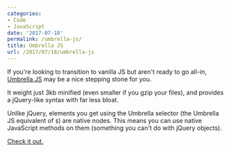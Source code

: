 ```yaml
---
categories:
- Code
- JavaScript
date: '2017-07-18'
permalink: /umbrella-js/
title: Umbrella JS
url: /2017/07/18/umbrella-js
---
```


If you're looking to transition to vanilla JS but aren't ready to go all-in, [Umbrella JS](https://umbrellajs.com/) may be a nice stepping stone for you.

It weight just 3kb minified (even smaller if you gzip your files), and provides a jQuery-like syntax with far less bloat.

Unlike jQuery, elements you get using the Umbrella selector (the Umbrella JS equivalent of `$`) are native nodes. This means you can use native JavaScript methods on them (something you can't do with jQuery objects).

[Check it out.](https://umbrellajs.com/)
